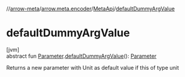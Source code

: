 //[arrow-meta](../../../index.md)/[arrow.meta.encoder](../index.md)/[MetaApi](index.md)/[defaultDummyArgValue](default-dummy-arg-value.md)

# defaultDummyArgValue

[jvm]\
abstract fun [Parameter](../../arrow.meta.ast/-parameter/index.md).[defaultDummyArgValue](default-dummy-arg-value.md)(): [Parameter](../../arrow.meta.ast/-parameter/index.md)

Returns a new parameter with Unit as default value if this of type unit
